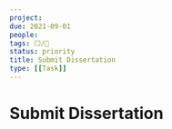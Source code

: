 ```yaml
---
project:
due: 2021-09-01
people:
tags: ⬜/🧨
status: priority
title: Submit Dissertation
type: [[Task]]
---
```


# Submit Dissertation